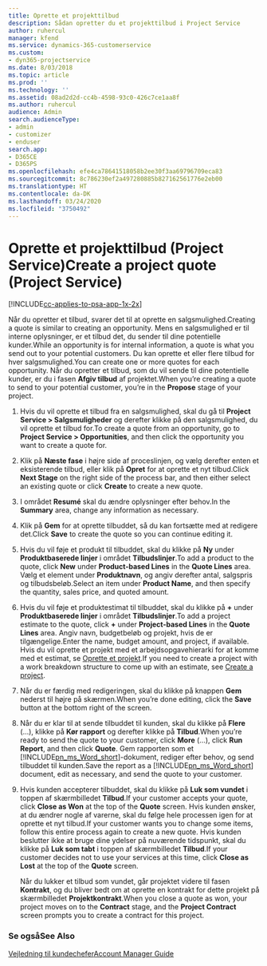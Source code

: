 ```yaml
---
title: Oprette et projekttilbud
description: Sådan opretter du et projekttilbud i Project Service
author: ruhercul
manager: kfend
ms.service: dynamics-365-customerservice
ms.custom:
- dyn365-projectservice
ms.date: 8/03/2018
ms.topic: article
ms.prod: ''
ms.technology: ''
ms.assetid: 08ad2d2d-cc4b-4598-93c0-426c7ce1aa8f
ms.author: ruhercul
audience: Admin
search.audienceType:
- admin
- customizer
- enduser
search.app:
- D365CE
- D365PS
ms.openlocfilehash: efe4ca78641518058b2ee30f3aa69796709eca83
ms.sourcegitcommit: 8c786230ef2a497280885b827162561776e2eb00
ms.translationtype: HT
ms.contentlocale: da-DK
ms.lasthandoff: 03/24/2020
ms.locfileid: "3750492"
---
```

# <a name="create-a-project-quote-project-service"></a><span data-ttu-id="65a21-103">Oprette et projekttilbud (Project Service)</span><span class="sxs-lookup"><span data-stu-id="65a21-103">Create a project quote (Project Service)</span></span>

[!INCLUDE[cc-applies-to-psa-app-1x-2x](../includes/cc-applies-to-psa-app-1x-2x.md)]

<span data-ttu-id="65a21-104">Når du opretter et tilbud, svarer det til at oprette en salgsmulighed.</span><span class="sxs-lookup"><span data-stu-id="65a21-104">Creating a quote is similar to creating an opportunity.</span></span> <span data-ttu-id="65a21-105">Mens en salgsmulighed er til interne oplysninger, er et tilbud det, du sender til dine potentielle kunder.</span><span class="sxs-lookup"><span data-stu-id="65a21-105">While an opportunity is for internal information, a quote is what you send out to your potential customers.</span></span> <span data-ttu-id="65a21-106">Du kan oprette et eller flere tilbud for hver salgsmulighed.</span><span class="sxs-lookup"><span data-stu-id="65a21-106">You can create one or more quotes for each opportunity.</span></span> <span data-ttu-id="65a21-107">Når du opretter et tilbud, som du vil sende til dine potentielle kunder, er du i fasen **Afgiv tilbud** af projektet.</span><span class="sxs-lookup"><span data-stu-id="65a21-107">When you’re creating a quote to send to your potential customer, you’re in the **Propose** stage of your project.</span></span>  
  
1. <span data-ttu-id="65a21-108">Hvis du vil oprette et tilbud fra en salgsmulighed, skal du gå til **Project Service > Salgsmuligheder** og derefter klikke på den salgsmulighed, du vil oprette et tilbud for.</span><span class="sxs-lookup"><span data-stu-id="65a21-108">To create a quote from an opportunity, go to **Project Service > Opportunities**, and then click the opportunity you want to create a quote for.</span></span>  
  
2. <span data-ttu-id="65a21-109">Klik på **Næste fase** i højre side af proceslinjen, og vælg derefter enten et eksisterende tilbud, eller klik på **Opret** for at oprette et nyt tilbud.</span><span class="sxs-lookup"><span data-stu-id="65a21-109">Click **Next Stage** on the right side of the process bar, and then either select an existing quote or click **Create** to create a new quote.</span></span>  
  
3. <span data-ttu-id="65a21-110">I området **Resumé** skal du ændre oplysninger efter behov.</span><span class="sxs-lookup"><span data-stu-id="65a21-110">In the **Summary** area, change any information as necessary.</span></span>  
  
4. <span data-ttu-id="65a21-111">Klik på **Gem** for at oprette tilbuddet, så du kan fortsætte med at redigere det.</span><span class="sxs-lookup"><span data-stu-id="65a21-111">Click **Save** to create the quote so you can continue editing it.</span></span>  
  
5. <span data-ttu-id="65a21-112">Hvis du vil føje et produkt til tilbuddet, skal du klikke på **Ny** under **Produktbaserede linjer** i området **Tilbudslinjer**.</span><span class="sxs-lookup"><span data-stu-id="65a21-112">To add a product to the quote, click **New** under **Product-based Lines** in the **Quote Lines** area.</span></span> <span data-ttu-id="65a21-113">Vælg et element under **Produktnavn**, og angiv derefter antal, salgspris og tilbudsbeløb.</span><span class="sxs-lookup"><span data-stu-id="65a21-113">Select an item under **Product Name**, and then specify the quantity, sales price, and quoted amount.</span></span>  
  
6. <span data-ttu-id="65a21-114">Hvis du vil føje et produktestimat til tilbuddet, skal du klikke på **+** under **Produktbaserede linjer** i området **Tilbudslinjer**.</span><span class="sxs-lookup"><span data-stu-id="65a21-114">To add a project estimate to the quote, click **+** under **Project-based Lines** in the **Quote Lines** area.</span></span> <span data-ttu-id="65a21-115">Angiv navn, budgetbeløb og projekt, hvis de er tilgængelige.</span><span class="sxs-lookup"><span data-stu-id="65a21-115">Enter the name, budget amount, and project, if available.</span></span> <span data-ttu-id="65a21-116">Hvis du vil oprette et projekt med et arbejdsopgavehierarki for at komme med et estimat, se [Oprette et projekt](../project-service/create-project.md).</span><span class="sxs-lookup"><span data-stu-id="65a21-116">If you need to create a project with a work breakdown structure to come up with an estimate, see [Create a project](../project-service/create-project.md).</span></span>  
  
7. <span data-ttu-id="65a21-117">Når du er færdig med redigeringen, skal du klikke på knappen **Gem** nederst til højre på skærmen.</span><span class="sxs-lookup"><span data-stu-id="65a21-117">When you’re done editing, click the **Save** button at the bottom right of the screen.</span></span>  
  
8. <span data-ttu-id="65a21-118">Når du er klar til at sende tilbuddet til kunden, skal du klikke på **Flere** (...), klikke på **Kør rapport** og derefter klikke på **Tilbud**.</span><span class="sxs-lookup"><span data-stu-id="65a21-118">When you’re ready to send the quote to your customer, click **More** (…), click **Run Report**, and then click **Quote**.</span></span> <span data-ttu-id="65a21-119">Gem rapporten som et [!INCLUDE[pn_ms_Word_short](../includes/pn-ms-word-short.md)]-dokument, rediger efter behov, og send tilbuddet til kunden.</span><span class="sxs-lookup"><span data-stu-id="65a21-119">Save the report as a [!INCLUDE[pn_ms_Word_short](../includes/pn-ms-word-short.md)] document, edit as necessary, and send the quote to your customer.</span></span>  
  
9. <span data-ttu-id="65a21-120">Hvis kunden accepterer tilbuddet, skal du klikke på **Luk som vundet** i toppen af skærmbilledet **Tilbud**.</span><span class="sxs-lookup"><span data-stu-id="65a21-120">If your customer accepts your quote, click **Close as Won** at the top of the **Quote** screen.</span></span> <span data-ttu-id="65a21-121">Hvis kunden ønsker, at du ændrer nogle af varerne, skal du følge hele processen igen for at oprette et nyt tilbud.</span><span class="sxs-lookup"><span data-stu-id="65a21-121">If your customer wants you to change some items, follow this entire process again to create a new quote.</span></span> <span data-ttu-id="65a21-122">Hvis kunden beslutter ikke at bruge dine ydelser på nuværende tidspunkt, skal du klikke på **Luk som tabt** i toppen af skærmbilledet **Tilbud**.</span><span class="sxs-lookup"><span data-stu-id="65a21-122">If your customer decides not to use your services at this time, click **Close as Lost** at the top of the **Quote** screen.</span></span>  
  
   <span data-ttu-id="65a21-123">Når du lukker et tilbud som vundet, går projektet videre til fasen **Kontrakt**, og du bliver bedt om at oprette en kontrakt for dette projekt på skærmbilledet **Projektkontrakt**.</span><span class="sxs-lookup"><span data-stu-id="65a21-123">When you close a quote as won, your project moves on to the **Contract** stage, and the **Project Contract** screen prompts you to create a contract for this project.</span></span>  
  
### <a name="see-also"></a><span data-ttu-id="65a21-124">Se også</span><span class="sxs-lookup"><span data-stu-id="65a21-124">See Also</span></span>  
 [<span data-ttu-id="65a21-125">Vejledning til kundechefer</span><span class="sxs-lookup"><span data-stu-id="65a21-125">Account Manager Guide</span></span>](../project-service/account-manager-guide.md)
